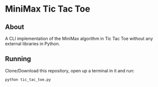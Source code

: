 # MiniMax Tic Tac Toe

## About
A CLI implementation of the MiniMax algorithm in Tic Tac Toe without any external libraries in Python.

## Running
Clone/Download this repository, open up a terminal in it and run:
```sh
python tic_tac_toe.py
```
